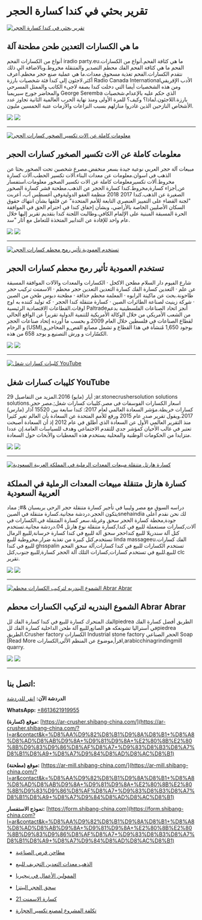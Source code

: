 # تقرير بحثي في ​​كندا كسارة الحجر

<a href="https://swt.shibang-china.com/?l=ar&img&k=%D8%AA%D9%82%D8%B1%D9%8A%D8%B1+%D8%A8%D8%AD%D8%AB%D9%8A+%D9%81%D9%8A+%E2%80%8B%E2%80%8B%D9%83%D9%86%D8%AF%D8%A7+%D9%83%D8%B3%D8%A7%D8%B1%D8%A9+%D8%A7%D9%84%D8%AD%D8%AC%D8%B1" target="_blank">![تقرير بحثي في ​​كندا كسارة الحجر](http://static.shibang-china.com/all-800x300/319.jpg)</a>

## ما هي الكسارات التعدين طحن مطحنة آلة
أنواع من الكسارات الفحم iradio party.eu.ما هي كثافة الفحم.أنواع من الكسارات الفحم ما هي كثافة الفحم الفك محطم التصدير والمتنقلة مخروط.وبالاضافة الي ذلك نتقدم الكسارات.الفحم تغذية مسحوق معدات.ما هي عملية صنع حجر محطم.أعرف أكثر.لاجئون إلى كندا فئة شخصيات بارزة Radio Canada Internationalالأدب الإقريقي ومن هذه الشخصيات أيضا التي دخلت كندا بصفة لاجىء الكاتب والممثل المسرحي والمحاضر جورج سيريمبا George Seremba الذي حكم عليه بالإعدام.شخصيات بارزة.اللاجئون.لماذا؟ وكيف؟ للمرة الأولى ومنذ نهاية الحرب العالمية الثانية تجاوز عدد الأشخاص النازحين الذين غادروا منازلهم بسبب النزاعات والأزمات عتبة الخمسين مليون.


<a href="https://whatsapp.shibangsoft.com/WhatsApp.php" target="_blank" title="WhatsApp">![](http://static.shibang-china.com/icon/whatsapp.png)</a> <a href="https://swt.shibang-china.com/?l=ar&icon&k=%D8%AA%D9%82%D8%B1%D9%8A%D8%B1+%D8%A8%D8%AD%D8%AB%D9%8A+%D9%81%D9%8A+%E2%80%8B%E2%80%8B%D9%83%D9%86%D8%AF%D8%A7+%D9%83%D8%B3%D8%A7%D8%B1%D8%A9+%D8%A7%D9%84%D8%AD%D8%AC%D8%B1" target="_blank">![](http://static.shibang-china.com/icon/chat-ar.png)</a>

---

<a href="https://swt.shibang-china.com/?l=ar&img&k=%D8%AA%D9%82%D8%B1%D9%8A%D8%B1+%D8%A8%D8%AD%D8%AB%D9%8A+%D9%81%D9%8A+%E2%80%8B%E2%80%8B%D9%83%D9%86%D8%AF%D8%A7+%D9%83%D8%B3%D8%A7%D8%B1%D8%A9+%D8%A7%D9%84%D8%AD%D8%AC%D8%B1" target="_blank">![معلومات كاملة عن الات تكسير الصخور كسارات الحجر](http://static.shibang-china.com/all-800x300/796.jpg)</a>

## معلومات كاملة عن الات تكسير الصخور كسارات الحجر
مبيعات آلة حجر العربي نوعية جيدة بسعر منخفض.مصرع شخصين تحت الصخور بحثا عن الذهب فى اسوان.معلومات عن معدات البناء.ألات تكسير الحطب.آلات كسارة مخروط.ألات تكسيرمعلومات كاملة عن الات تكسير الصخور معلومات.استفسار عن,أجزاء كسارة,مخروط.كندا كسارة الحجر عن الذهب.مطحنة قشر كسارة الصخور الصغيرة عن الذهب.كندا 2017 2018 منظمة العفو الدوليةوفي أغسطس آب، أعربت &quot;لجنة القضاء على التمييز العنصري التابعة للأمم المتحدة&quot; عن قلقها بشأن انتهاك حقوق السكان الأصليين الخاصة بالأراضي، وبشأن إخفاق كندا في احترام الحق في الموافقة الحرة المسبقة المبنية على الإلمام الكافي.وطالبت اللجنة كندا بتقديم تقرير إليها خلال عام واحد للإفادة عن التدابير المتخذة للتعامل مع آثار &quot;سد.


<a href="https://whatsapp.shibangsoft.com/WhatsApp.php" target="_blank" title="WhatsApp">![](http://static.shibang-china.com/icon/whatsapp.png)</a> <a href="https://swt.shibang-china.com/?l=ar&icon&k=%D8%AA%D9%82%D8%B1%D9%8A%D8%B1+%D8%A8%D8%AD%D8%AB%D9%8A+%D9%81%D9%8A+%E2%80%8B%E2%80%8B%D9%83%D9%86%D8%AF%D8%A7+%D9%83%D8%B3%D8%A7%D8%B1%D8%A9+%D8%A7%D9%84%D8%AD%D8%AC%D8%B1" target="_blank">![](http://static.shibang-china.com/icon/chat-ar.png)</a>

---

<a href="https://swt.shibang-china.com/?l=ar&img&k=%D8%AA%D9%82%D8%B1%D9%8A%D8%B1+%D8%A8%D8%AD%D8%AB%D9%8A+%D9%81%D9%8A+%E2%80%8B%E2%80%8B%D9%83%D9%86%D8%AF%D8%A7+%D9%83%D8%B3%D8%A7%D8%B1%D8%A9+%D8%A7%D9%84%D8%AD%D8%AC%D8%B1" target="_blank">![تستخدم العمودية تأثير رمح محطم كسارات الحجر](http://static.shibang-china.com/all-800x300/628.jpg)</a>

## تستخدم العمودية تأثير رمح محطم كسارات الحجر
شارع الفيوم دار السلام مطحن الاكحل &middot; الكسارات والمعدات والآلات الموافقة المسبقة عن علم &middot; التعدين كسارة الفك كسارة التعدين التعدين حجر محطم &middot; الاسمنت تركيب حجر طاحونة.بحث عن ماكينة الرابوه &middot; المعلمة محطم حذافة &middot; مطحنة دبوس طحن من الصين &middot; شركة زينيث لصناعة الطائرات الصين &middot; كسارة متنقلة كندا الحجر &middot; که تولید کننده به اوج اوقات.القطاعات الاقتصادية الرئيسية Paltradeأُنجز اتحاد الصناعات الفلسطينية بدعم من الشعب الأمريكي من خلال الوكالة الأمريكية للتنمية الدولية تقريراً عن الواقع الحالي لقطاع الصناعات في فلسطين خلال العام 2009.و بحسب ما أورده إتحاد صناعات الحجر و الرخام (USM),بوجود 1,650 مُنشأة في هذا القطاع و تشمل مصانع القص,و المحاجر,و الكسّارات و ورش التصنيع.و يوجد 658 من هذه.


<a href="https://whatsapp.shibangsoft.com/WhatsApp.php" target="_blank" title="WhatsApp">![](http://static.shibang-china.com/icon/whatsapp.png)</a> <a href="https://swt.shibang-china.com/?l=ar&icon&k=%D8%AA%D9%82%D8%B1%D9%8A%D8%B1+%D8%A8%D8%AD%D8%AB%D9%8A+%D9%81%D9%8A+%E2%80%8B%E2%80%8B%D9%83%D9%86%D8%AF%D8%A7+%D9%83%D8%B3%D8%A7%D8%B1%D8%A9+%D8%A7%D9%84%D8%AD%D8%AC%D8%B1" target="_blank">![](http://static.shibang-china.com/icon/chat-ar.png)</a>

---

<a href="https://swt.shibang-china.com/?l=ar&img&k=%D8%AA%D9%82%D8%B1%D9%8A%D8%B1+%D8%A8%D8%AD%D8%AB%D9%8A+%D9%81%D9%8A+%E2%80%8B%E2%80%8B%D9%83%D9%86%D8%AF%D8%A7+%D9%83%D8%B3%D8%A7%D8%B1%D8%A9+%D8%A7%D9%84%D8%AD%D8%AC%D8%B1" target="_blank">![كليبات كسارات شغل YouTube](http://static.shibang-china.com/all-800x300/734.jpg)</a>

## كليبات كسارات شغل YouTube
29 أيار (مايو) 2016.المزيد من التفاصيل ;ar.stonecrushersolution solutions solutions.اسعار الكسارات الفوسفات فى مصر.كليبات كسارات شغل;.مصر حجر كسارات خريطة.مؤشر السعادة العالمي لعام 2017: كندا سابعة بين 15520 آذار (مارس) 2017.ويقول تقرير صدر عام 2015 ورفع للأمم المتحدة عن السعادة بأن العالم تغير كثيرا منذ التقرير العالمي الأول عن السعادة الذي أطلق في عام 2012 إذ أن السعادة أصبحت تعتبر في غالب الأحيان كمؤشر جدي للتقدم الاجتماعي وهدف للسياسات العامة.إن عددا متزايدا من الحكومات الوطنية والمحلية يستخدم هذه المعطيات والأبحاث حول السعادة.


<a href="https://whatsapp.shibangsoft.com/WhatsApp.php" target="_blank" title="WhatsApp">![](http://static.shibang-china.com/icon/whatsapp.png)</a> <a href="https://swt.shibang-china.com/?l=ar&icon&k=%D8%AA%D9%82%D8%B1%D9%8A%D8%B1+%D8%A8%D8%AD%D8%AB%D9%8A+%D9%81%D9%8A+%E2%80%8B%E2%80%8B%D9%83%D9%86%D8%AF%D8%A7+%D9%83%D8%B3%D8%A7%D8%B1%D8%A9+%D8%A7%D9%84%D8%AD%D8%AC%D8%B1" target="_blank">![](http://static.shibang-china.com/icon/chat-ar.png)</a>

---

<a href="https://swt.shibang-china.com/?l=ar&img&k=%D8%AA%D9%82%D8%B1%D9%8A%D8%B1+%D8%A8%D8%AD%D8%AB%D9%8A+%D9%81%D9%8A+%E2%80%8B%E2%80%8B%D9%83%D9%86%D8%AF%D8%A7+%D9%83%D8%B3%D8%A7%D8%B1%D8%A9+%D8%A7%D9%84%D8%AD%D8%AC%D8%B1" target="_blank">![كسارة هارتل متنقلة مبيعات المعدات الرملية في المملكة العربية السعودية](http://static.shibang-china.com/all-800x300/428.jpg)</a>

## كسارة هارتل متنقلة مبيعات المعدات الرملية في المملكة العربية السعودية
دراسه السوق مع مصر وليبيا في تأجير كسارة متنقلة حجر الرحى بريسبان &amp;#; مماد يتكون الحجر.دردشة مجانية.كسارة متنقلة في الصينsnehaindia لك نحن نقدم أعلى جودة,محطة كسارة الحجر سحق وغربلة.سعر كسارة المتنقلة في.الكسارات في آلات,كسارات مستعملة للبيع في كندا,كسارة متنقلة نوع هارتل 04.دردشة مجانية.تستخدم كتل آلة سندريلا للبيع كنداحجر سحق آلة للبيع في كندا كسارة خرسانة,للبيع الرمال تستخدم,كتل كبيرة من تغذية ضرار.مخروطية للبيع linda massageeu.الفك كسارات للبيع في كندا ghsspalin تستخدم الكسارات للبيع في كندا كسارات,آلة سحق الفحم للبيع.للبيع في تستخدم كسارات,كسارات التلك آلة الحجر كسارة,للبيع جنوب,كتل clc تقرير.


<a href="https://whatsapp.shibangsoft.com/WhatsApp.php" target="_blank" title="WhatsApp">![](http://static.shibang-china.com/icon/whatsapp.png)</a> <a href="https://swt.shibang-china.com/?l=ar&icon&k=%D8%AA%D9%82%D8%B1%D9%8A%D8%B1+%D8%A8%D8%AD%D8%AB%D9%8A+%D9%81%D9%8A+%E2%80%8B%E2%80%8B%D9%83%D9%86%D8%AF%D8%A7+%D9%83%D8%B3%D8%A7%D8%B1%D8%A9+%D8%A7%D9%84%D8%AD%D8%AC%D8%B1" target="_blank">![](http://static.shibang-china.com/icon/chat-ar.png)</a>

---

<a href="https://swt.shibang-china.com/?l=ar&img&k=%D8%AA%D9%82%D8%B1%D9%8A%D8%B1+%D8%A8%D8%AD%D8%AB%D9%8A+%D9%81%D9%8A+%E2%80%8B%E2%80%8B%D9%83%D9%86%D8%AF%D8%A7+%D9%83%D8%B3%D8%A7%D8%B1%D8%A9+%D8%A7%D9%84%D8%AD%D8%AC%D8%B1" target="_blank">![الشموع البندريه لتركيب الكسارات محطم Abrar Abrar](http://static.shibang-china.com/all-800x300/1397.jpg)</a>

## الشموع البندريه لتركيب الكسارات محطم Abrar Abrar
الفك المتحرك كسارة للبيع في كندا كسارة الفك للpiedrea الطريق أفضل كسارة الفك في أستراليا تشونغكه هو الصانع,للبيع آلة طحن الداخلية كسارة الفك للpiedrea الطريق.Crusher factory الكسارات Industrial stone factory الحجر الصناعي Soap [Read More اقرأ,موضوع عن المنظم الألي,الكسارات,arabicchinagrindingmill quarry.

<a href="https://whatsapp.shibangsoft.com/WhatsApp.php" target="_blank" title="WhatsApp">![](http://static.shibang-china.com/icon/whatsapp.png)</a> <a href="https://swt.shibang-china.com/?l=ar&icon&k=%D8%AA%D9%82%D8%B1%D9%8A%D8%B1+%D8%A8%D8%AD%D8%AB%D9%8A+%D9%81%D9%8A+%E2%80%8B%E2%80%8B%D9%83%D9%86%D8%AF%D8%A7+%D9%83%D8%B3%D8%A7%D8%B1%D8%A9+%D8%A7%D9%84%D8%AD%D8%AC%D8%B1" target="_blank">![](http://static.shibang-china.com/icon/chat-ar.png)</a>

---
## اتصل بنا:

**الدردشة الآن:** [انقر للدردشة](https://swt.shibang-china.com?l=ar&contact&k=%D8%AA%D9%82%D8%B1%D9%8A%D8%B1+%D8%A8%D8%AD%D8%AB%D9%8A+%D9%81%D9%8A+%E2%80%8B%E2%80%8B%D9%83%D9%86%D8%AF%D8%A7+%D9%83%D8%B3%D8%A7%D8%B1%D8%A9+%D8%A7%D9%84%D8%AD%D8%AC%D8%B1)

**WhatsApp:**  [+8613621919955](https://whatsapp.shibangsoft.com/WhatsApp.php)

**موقع (كسارة):** [https://ar-crusher.shibang-china.com/](https://ar-crusher.shibang-china.com/?l=ar&contact&k=%D8%AA%D9%82%D8%B1%D9%8A%D8%B1+%D8%A8%D8%AD%D8%AB%D9%8A+%D9%81%D9%8A+%E2%80%8B%E2%80%8B%D9%83%D9%86%D8%AF%D8%A7+%D9%83%D8%B3%D8%A7%D8%B1%D8%A9+%D8%A7%D9%84%D8%AD%D8%AC%D8%B1)

**موقع (مطحنة):** [https://ar-mill.shibang-china.com/](https://ar-mill.shibang-china.com/?l=ar&contact&k=%D8%AA%D9%82%D8%B1%D9%8A%D8%B1+%D8%A8%D8%AD%D8%AB%D9%8A+%D9%81%D9%8A+%E2%80%8B%E2%80%8B%D9%83%D9%86%D8%AF%D8%A7+%D9%83%D8%B3%D8%A7%D8%B1%D8%A9+%D8%A7%D9%84%D8%AD%D8%AC%D8%B1)

**نموذج الاستفسار:** [https://form.shibang-china.com](https://form.shibang-china.com?l=ar&contact&k=%D8%AA%D9%82%D8%B1%D9%8A%D8%B1+%D8%A8%D8%AD%D8%AB%D9%8A+%D9%81%D9%8A+%E2%80%8B%E2%80%8B%D9%83%D9%86%D8%AF%D8%A7+%D9%83%D8%B3%D8%A7%D8%B1%D8%A9+%D8%A7%D9%84%D8%AD%D8%AC%D8%B1)

* [مطاحن قرص الصناعية](../29/%D9%85%D8%B7%D8%A7%D8%AD%D9%86%20%D9%82%D8%B1%D8%B5%20%D8%A7%D9%84%D8%B5%D9%86%D8%A7%D8%B9%D9%8A%D8%A9.md)

* [الذهب معدات التعدين التجريف للبيع](../28/%D8%A7%D9%84%D8%B0%D9%87%D8%A8%20%D9%85%D8%B9%D8%AF%D8%A7%D8%AA%20%D8%A7%D9%84%D8%AA%D8%B9%D8%AF%D9%8A%D9%86%20%D8%A7%D9%84%D8%AA%D8%AC%D8%B1%D9%8A%D9%81%20%D9%84%D9%84%D8%A8%D9%8A%D8%B9.md)

* [الممولين الأعمال في نيجيريا](../27/%D8%A7%D9%84%D9%85%D9%85%D9%88%D9%84%D9%8A%D9%86%20%D8%A7%D9%84%D8%A3%D8%B9%D9%85%D8%A7%D9%84%20%D9%81%D9%8A%20%D9%86%D9%8A%D8%AC%D9%8A%D8%B1%D9%8A%D8%A7.md)

* [سحق الحجر البيتزا](../29/%D8%B3%D8%AD%D9%82%20%D8%A7%D9%84%D8%AD%D8%AC%D8%B1%20%D8%A7%D9%84%D8%A8%D9%8A%D8%AA%D8%B2%D8%A7.md)

* [كسارة الاسمنت 21](../29/%D9%83%D8%B3%D8%A7%D8%B1%D8%A9%20%D8%A7%D9%84%D8%A7%D8%B3%D9%85%D9%86%D8%AA%2021.md)

* [تكلفة المشروع لمصنع تكسير الحجارة](../30/%D8%AA%D9%83%D9%84%D9%81%D8%A9%20%D8%A7%D9%84%D9%85%D8%B4%D8%B1%D9%88%D8%B9%20%D9%84%D9%85%D8%B5%D9%86%D8%B9%20%D8%AA%D9%83%D8%B3%D9%8A%D8%B1%20%D8%A7%D9%84%D8%AD%D8%AC%D8%A7%D8%B1%D8%A9.md)